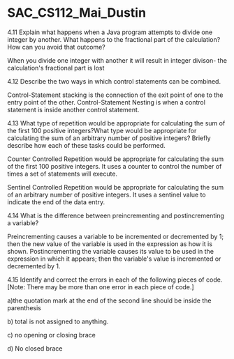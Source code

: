 # SAC_CS112_Mai_Dustin
4.11 Explain what happens when a Java program attempts to divide one integer by another. What happens to the fractional part of the calculation? How can you avoid that outcome?

When you divide one integer with another it will result in integer divison- the calculation's fractional part is lost 

4.12 Describe the two ways in which control statements can be combined.

Control-Statement stacking is the connection of the exit point of one to the entry point of the other. 
Control-Statement Nesting is when a control statement is inside another control statement.

4.13 What type of repetition would be appropriate for calculating the sum of the first 100 positive
integers?What type would be appropriate for calculating the sum of an arbitrary number of positive
integers? Briefly describe how each of these tasks could be performed.

Counter Controlled Repetition would be appropriate for calculating the sum of the first 100 positive integers.
It uses a counter to control the number of times a set of statements will execute.

Sentinel Controlled Repetition would be appropriate for calculating the sum of an arbitrary number of positive integers.
It uses a sentinel value to indicate the end of the data entry.
	
4.14 What is the difference between preincrementing and postincrementing a variable?

Preincrementing causes a variable to be incremented or decremented by 1; then the new value of the variable is used in the expression as how it is shown. 
Postincrementing the variable causes its value to be used in the expression in which it appears; then the variable's value is incremented or decremented by 1. 

4.15 Identify and correct the errors in each of the following pieces of code. [Note: There may be
more than one error in each piece of code.]

a)the quotation mark at the end of the second line should be inside the parenthesis

b) total is not assigned to anything. 

c) no opening or closing brace

d) No closed brace
